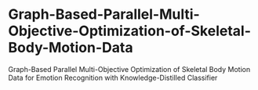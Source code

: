 # Graph-Based-Parallel-Multi-Objective-Optimization-of-Skeletal-Body-Motion-Data
Graph-Based Parallel Multi-Objective Optimization of Skeletal Body Motion Data for Emotion Recognition with Knowledge-Distilled Classifier
